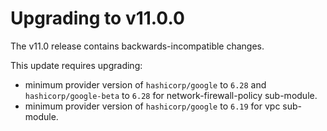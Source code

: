 # Upgrading to v11.0.0

The v11.0 release contains backwards-incompatible changes.

This update requires upgrading:
- minimum provider version of `hashicorp/google` to `6.28` and `hashicorp/google-beta` to `6.28` for network-firewall-policy sub-module.
- minimum provider version of `hashicorp/google` to `6.19` for vpc sub-module.
